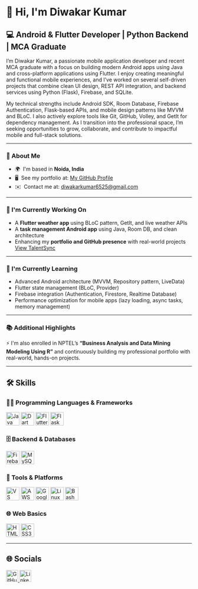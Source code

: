 # 👋 Hi, I'm Diwakar Kumar

## 💻 Android & Flutter Developer | Python Backend | MCA Graduate

I’m Diwakar Kumar, a passionate mobile application developer and recent MCA graduate with a focus on building modern Android apps using Java and cross-platform applications using Flutter. I enjoy creating meaningful and functional mobile experiences, and I’ve worked on several self-driven projects that combine clean UI design, REST API integration, and backend services using Python (Flask), Firebase, and SQLite.

My technical strengths include Android SDK, Room Database, Firebase Authentication, Flask-based APIs, and mobile design patterns like MVVM and BLoC. I also actively explore tools like Git, GitHub, Volley, and GetIt for dependency management. As I transition into the professional space, I’m seeking opportunities to grow, collaborate, and contribute to impactful mobile and full-stack solutions.

---

### 📌 About Me

- 🌍  I'm based in **Noida, India**  
- 🖥️  See my portfolio at: [My GitHub Profile](https://github.com/Diwakar135)  
- ✉️  Contact me at: [diwakarkumar6525@gmail.com](mailto:diwakarkumar6525@gmail.com)  

---

### 🚀 I'm Currently Working On

- A **Flutter weather app** using BLoC pattern, GetIt, and live weather APIs  
- A **task management Android app** using Java, Room DB, and clean architecture  
- Enhancing my **portfolio and GitHub presence** with real-world projects  
  [View TalentSync](https://github.com/Diwakar135/TalentSync)

---

### 🧠 I'm Currently Learning

- Advanced Android architecture (MVVM, Repository pattern, LiveData)  
- Flutter state management (BLoC, Provider)  
- Firebase integration (Authentication, Firestore, Realtime Database)  
- Performance optimization for mobile apps (lazy loading, async tasks, memory management)  

---

### 📚 Additional Highlights

⚡ I'm also enrolled in NPTEL’s **“Business Analysis and Data Mining Modeling Using R”** and continuously building my professional portfolio with real-world, hands-on projects.

---

## 🛠️ Skills

### 👨‍💻 Programming Languages & Frameworks
<p align="left">
  <a href="https://www.oracle.com/java/"><img src="https://raw.githubusercontent.com/danielcranney/readme-generator/main/public/icons/skills/java-colored.svg" width="36" height="36" alt="Java" title="Java"/></a>
  <a href="https://dart.dev/"><img src="https://raw.githubusercontent.com/danielcranney/readme-generator/main/public/icons/skills/dart-colored.svg" width="36" height="36" alt="Dart" title="Dart"/></a>
  <a href="https://flutter.dev/"><img src="https://raw.githubusercontent.com/danielcranney/readme-generator/main/public/icons/skills/flutter-colored.svg" width="36" height="36" alt="Flutter" title="Flutter"/></a>
  <a href="https://flask.palletsprojects.com/"><img src="https://raw.githubusercontent.com/danielcranney/readme-generator/main/public/icons/skills/flask-colored.svg" width="36" height="36" alt="Flask" title="Flask"/></a>
</p>

### 🗄️ Backend & Databases
<p align="left">
  <a href="https://firebase.google.com/"><img src="https://raw.githubusercontent.com/danielcranney/readme-generator/main/public/icons/skills/firebase-colored.svg" width="36" height="36" alt="Firebase" title="Firebase"/></a>
  <a href="https://www.mysql.com/"><img src="https://raw.githubusercontent.com/danielcranney/readme-generator/main/public/icons/skills/mysql-colored.svg" width="36" height="36" alt="MySQL" title="MySQL"/></a>
</p>

### 🧰 Tools & Platforms
<p align="left">
  <a href="https://code.visualstudio.com/"><img src="https://raw.githubusercontent.com/danielcranney/readme-generator/main/public/icons/skills/visualstudiocode-colored.svg" width="36" height="36" alt="VS Code" title="VS Code"/></a>
  <a href="https://aws.amazon.com/"><img src="https://raw.githubusercontent.com/danielcranney/readme-generator/main/public/icons/skills/aws-colored.svg" width="36" height="36" alt="AWS" title="AWS"/></a>
  <a href="https://cloud.google.com/"><img src="https://raw.githubusercontent.com/danielcranney/readme-generator/main/public/icons/skills/googlecloud-colored.svg" width="36" height="36" alt="Google Cloud" title="Google Cloud"/></a>
  <a href="https://www.linux.org/"><img src="https://raw.githubusercontent.com/danielcranney/readme-generator/main/public/icons/skills/linux-colored.svg" width="36" height="36" alt="Linux" title="Linux"/></a>
  <a href="https://www.gnu.org/software/bash/"><img src="https://raw.githubusercontent.com/danielcranney/readme-generator/main/public/icons/skills/gnubash.svg" width="36" height="36" alt="Bash" title="Bash"/></a>
</p>

### 🌐 Web Basics
<p align="left">
  <a href="https://developer.mozilla.org/en-US/docs/Glossary/HTML5"><img src="https://raw.githubusercontent.com/danielcranney/readme-generator/main/public/icons/skills/html5-colored.svg" width="36" height="36" alt="HTML5" title="HTML5"/></a>
  <a href="https://www.w3.org/TR/CSS/#css"><img src="https://raw.githubusercontent.com/danielcranney/readme-generator/main/public/icons/skills/css3-colored.svg" width="36" height="36" alt="CSS3" title="CSS3"/></a>
</p>

---

## 🌐 Socials

<p align="left">
  <a href="https://github.com/Diwakar135" target="_blank">
    <img src="https://raw.githubusercontent.com/danielcranney/readme-generator/main/public/icons/socials/github.svg" width="32" height="32" alt="GitHub" title="GitHub" />
  </a>
  <a href="https://www.linkedin.com/in/diwakar-kumar-08aa37202" target="_blank">
    <img src="https://raw.githubusercontent.com/danielcranney/readme-generator/main/public/icons/socials/linkedin.svg" width="32" height="32" alt="LinkedIn" title="LinkedIn" />
  </a>
</p>
